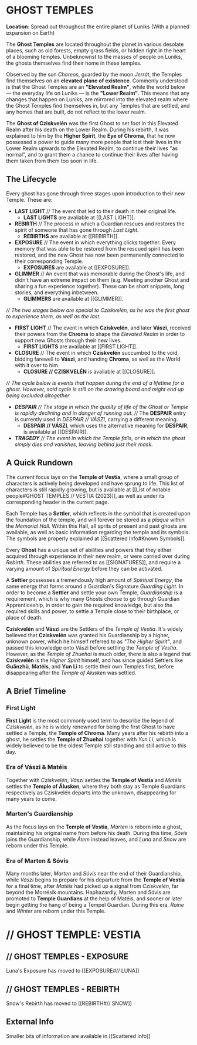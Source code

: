 # GHOST TEMPLES
**Location**: Spread out throughout the entire planet of Luniks (With a planned expansion on Earth)

The **Ghost Temples** are located throughout the planet in various desolate places, such as old forests, empty grass fields, or hidden right in the heart of a blooming temples. Unbeknownst to the masses of people on Luniks, the ghosts themselves find their home in these temples.

Observed by the sun *Choreos*, guarded by the moon *Jerrát*, the Temples find themselves on an **elevated plane of existence**. Commonly understood is that the Ghost Temples are an **"Elevated Realm"**, while the world below — the everyday life on Luniks — is the **"Lower Realm"**. This means that any changes that happen on Luniks, are mirrored into the elevated realm where the Ghost Temples find themselves in, but any Temples that are settled, and any homes that are built, do not reflect to the lower realm. 

The **Ghost of Cziskvelén** was the first Ghost to set foot in this Elevated Realm after his death on the Lower Realm. During his rebirth, it was explained to him by the **Higher Spirit**, the **Eye of Chroma**, that he now possessed a power to guide many more people that lost their lives in the Lower Realm upwards to the Elevated Realm, to continue their lives "as normal", and to grant them a chance to continue their lives after having them taken from them too soon in life. 


## The Lifecycle
Every ghost has gone through three stages upon introduction to their new Temple. These are:
- **LAST LIGHT** // The event that led to their death in their original life.
	- **LAST LIGHTS** are available at [[LAST LIGHT]].
- **REBIRTH** // The process in which a Guardian rescues and restores the spirit of someone that has gone through *Last Light*.
	- **REBIRTHS** are available at [[REBIRTH]].
- **EXPOSURE** // The event in which everything clicks together. Every memory that was able to be restored from the rescued spirit has been restored, and the new Ghost has now been permanently connected to their corresponding Temple. 
	- **EXPOSURES** are available at [[EXPOSURE]].
- **GLIMMER** // An event that was memorable during the Ghost's life, and didn't have an extreme impact on them (e.g. Meeting another Ghost and sharing a fun experience together). These can be short snippets, long stories, and everything inbetween.
	- **GLIMMERS** are available at [[GLIMMER]].

*// The two stages below are special to Cziskvelén, as he was the first ghost to experience them, as well as the last.*
- **FIRST LIGHT** // The event in which **Cziskvelén**, and later **Vászi**, received their powers from the **Chroma** to shape the *Elevated Realm* in order to support new Ghosts through their new lives.
	- **FIRST LIGHTS** are available at [[FIRST LIGHT]].
- **CLOSURE** // The event in which **Cziskvelén** succumbed to the void, bidding farewell to **Vászi**, and handing **Chroma**, as well as the World with it over to him.
	- **CLOSURE // CZISKVELÉN** is available at [[CLOSURE]]. 

*// The cycle below is events that happen during the end of a lifetime for a ghost. However, said cycle is still on the drawing board and might end up being excluded altogether*

- ***DESPAIR** // The stage in which the quality of life of the Ghost or Temple is rapidly declining and in danger of running out.* // The **DESPAIR** entry is currently used in *DESPAIR // VÁSZI*, carrying a different meaning.
	- **DESPAIR // VÁSZI**, which uses the alternative meaning for **DESPAIR**, is available at [[DESPAIR]].
- ***TRAGEDY** // The event in which the Temple falls, or in which the ghost simply dies and vanishes, leaving behind just their mask.*

## A Quick Rundown
The current focus lays on the **Temple of Vestia**, where a small group of characters is actively being developed and have sprung to life. This list of characters is still rapidly growing, but is available at [[List of notable people#GHOST TEMPLES // VESTIA (2023)]], as well as under its corresponding header in the current page. 

Each Temple has a **Settler**, which reflects in the symbol that is created upon the foundation of the temple, and will forever be stored as a *plaque* within the *Memorial Hall*. Within this Hall, all sprits of present and past ghosts are available, as well as basic information regarding the temple and its symbols. The symbols are properly explained at [[Scattered Info#Known Symbols]].

Every **Ghost** has a unique set of abilities and powers that they either acquired through experience in their new realm, or were carried over during *Rebirth*. These abilities are referred to as [[SIGNATURES]], and require a varying amount of *Spiritual Energy* before they can be activated. 

A **Settler** possesses a tremendously high amount of *Spiritual Energy*, the same energy that forms around a Guardian's Signature *Guarding Light*. In order to become a **Settler** and settle your own Temple, *Guardianship* is a requirement, which is why many Ghosts choose to go through Guardian Apprenticeship, in order to gain the required knowledge, but also the required skills and power, to settle a Temple close to their birthplace, or place of death. 

**Cziskvelén** and **Vászi** are the Settlers of the *Temple of Vestia*. It's widely believed that **Cziskvelén** was granted his Guardianship by a higher, unknown power, which he himself referred to as *"The Higher Spirit"*, and passed this knowledge onto Vászi before settling the *Temple of Vestia*. However, as the *Temple of Zhuehai* is much older, there is also a legend that **Cziskvelén** is the *Higher Spirit* himself, and has since guided Settlers like **Guǎnzhù**, **Matéis**, and **Yun Li** to settle their own Temples first, before disappearing after the *Temple of Álusken* was settled.


## A Brief Timeline
### First Light
**First Light** is the most commonly used term to describe the legend of *Cziskvelén*, as he is widely renowned for being the first Ghost to have settled a Temple, the **Temple of Chroma**. Many years after his rebirth into a ghost, he settles the **Temple of Zhuehai** together with *Yun Li*, which is widely believed to be the oldest Temple still standing and still active to this day.
### Era of Vászi & Matéis
Together with *Cziskvelén*, *Vászi* settles the **Temple of Vestia** and *Matéis* settles the **Temple of Álusken**, where they both stay as Temple Guardians respectively as Cziskvelén departs into the unknown, disappearing for many years to come.
### Marten's Guardianship 
As the focus lays on the **Temple of Vestia**, *Marten* is reborn into a ghost, maintaining his original name from before his death. During this time, *Sóvis* joins the Guardianship, while *Átem* instead leaves, and *Luna* and *Snow* are reborn under this Temple.
### Era of Marten & Sóvis
Many months later, *Marten* and *Sóvis* near the end of their Guardianship, while *Vászi* begins to prepare for his departure from the **Temple of Vestia** for a final time, after *Matéis* had picked up a signal from *Cziskvelén*, far beyond the Morrésik mountains. Haphazardly, Marten and Sóvis are promoted to **Temple Guardians** at the help of Matéis, and sooner or later begin getting the hang of being a Tempel Guardian. During this era, *Raine* and *Winter* are reborn under this Temple.


# // GHOST TEMPLE: VESTIA  

## // GHOST TEMPLES - EXPOSURE

Luna's Exposure has moved to [[EXPOSURE#// LUNA]]
## // GHOST TEMPLES - REBIRTH

Snow's Rebirth has moved to [[REBIRTH#// SNOW]]
## External Info
Smaller bits of information are available in [[Scattered Info]]
